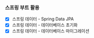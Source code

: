 ### 스프링 부트 활용

- [x] 스프링 데이터 - Spring Data JPA
- [x] 스프링 데이터 - 데이터베이스 초기화
- [x] 스프링 데이터 - 데이터베이스 마이그레이션

